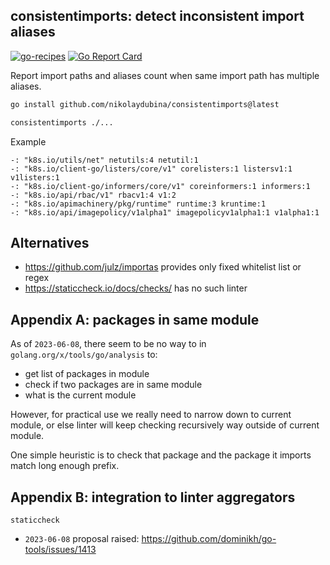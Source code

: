 ## consistentimports: detect inconsistent import aliases

[![go-recipes](https://raw.githubusercontent.com/nikolaydubina/go-recipes/main/badge.svg?raw=true)](https://github.com/nikolaydubina/go-recipes)
[![Go Report Card](https://goreportcard.com/badge/github.com/nikolaydubina/consistentimports)](https://goreportcard.com/report/github.com/nikolaydubina/consistentimports)

Report import paths and aliases count when same import path has multiple aliases. 

```bash
go install github.com/nikolaydubina/consistentimports@latest
```

```bash
consistentimports ./...
```

Example
```
-: "k8s.io/utils/net" netutils:4 netutil:1
-: "k8s.io/client-go/listers/core/v1" corelisters:1 listersv1:1 v1listers:1
-: "k8s.io/client-go/informers/core/v1" coreinformers:1 informers:1
-: "k8s.io/api/rbac/v1" rbacv1:4 v1:2
-: "k8s.io/apimachinery/pkg/runtime" runtime:3 kruntime:1
-: "k8s.io/api/imagepolicy/v1alpha1" imagepolicyv1alpha1:1 v1alpha1:1
```

## Alternatives

* https://github.com/julz/importas provides only fixed whitelist list or regex 
* https://staticcheck.io/docs/checks/ has no such linter

## Appendix A: packages in same module

As of `2023-06-08`, there seem to be no way to in `golang.org/x/tools/go/analysis` to:

* get list of packages in module
* check if two packages are in same module
* what is the current module

However, for practical use we really need to narrow down to current module, or else linter will keep checking recursively way outside of current module.

One simple heuristic is to check that package and the package it imports match long enough prefix.

## Appendix B: integration to linter aggregators

`staticcheck`
- `2023-06-08` proposal raised: https://github.com/dominikh/go-tools/issues/1413
